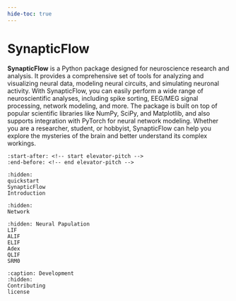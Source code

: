```yaml
---
hide-toc: true
---
```


# SynapticFlow

**SynapticFlow** is a Python package designed for neuroscience research and analysis. It provides a comprehensive set of tools for analyzing and visualizing neural data, modeling neural circuits, and simulating neuronal activity. With SynapticFlow, you can easily perform a wide range of neuroscientific analyses, including spike sorting, EEG/MEG signal processing, network modeling, and more. The package is built on top of popular scientific libraries like NumPy, SciPy, and Matplotlib, and also supports integration with PyTorch for neural network modeling. Whether you are a researcher, student, or hobbyist, SynapticFlow can help you explore the mysteries of the brain and better understand its complex workings.


```{include} ../README.md
:start-after: <!-- start elevator-pitch -->
:end-before: <!-- end elevator-pitch -->
```

```{toctree}
:hidden:
quickstart
SynapticFlow
Introduction
```

```{toctree}
:hidden: 
Network
```

```{toctree}
:hidden: Neural Papulation
LIF
ALIF
ELIF
Adex
QLIF
SRM0
```


```{toctree}
:caption: Development
:hidden:
Contributing
license
```
